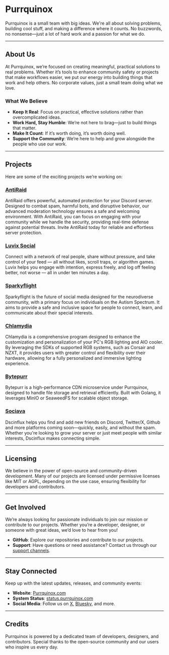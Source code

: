 # Purrquinox
Purrquinox is a small team with big ideas. We're all about solving problems, building cool stuff, and making a difference where it counts. No buzzwords, no nonsense—just a lot of hard work and a passion for what we do.

---

## About Us
At Purrquinox, we’re focused on creating meaningful, practical solutions to real problems. Whether it’s tools to enhance community safety or projects that make workflows easier, we put our energy into building things that work and help others. No corporate values, just a small team doing what we love.

### What We Believe
- **Keep It Real**: Focus on practical, effective solutions rather than overcomplicated ideas.
- **Work Hard, Stay Humble**: We’re not here to brag—just to build things that matter.
- **Make It Count**: If it’s worth doing, it’s worth doing well.
- **Support the Community**: We’re here to help and grow alongside the people who use our work.

---

## Projects
Here are some of the exciting projects we’re working on:

### [AntiRaid](https://github.com/Anti-Raid)
AntiRaid offers powerful, automated protection for your Discord server. Designed to combat spam, harmful bots, and disruptive behavior, our advanced moderation technology ensures a safe and welcoming environment. With AntiRaid, you can focus on engaging with your community while we handle the security, providing real-time defense against potential threats. Invite AntiRaid today for reliable and effortless server protection.

### [Luvix Social](https://github.com/luvixsocial)
Connect with a network of real people, share without pressure, and take control of your feed — all without likes, scroll traps, or algorithm games. Luvix helps you engage with intention, express freely, and log off feeling better, not worse — all in under ten minutes a day.

### [Sparkyflight](https://github.com/Sparkyflight)
Sparkyflight is the future of social media designed for the neurodiverse community, with a primary focus on individuals on the Autism Spectrum. It aims to provide a safe and inclusive space for people to connect, learn, and communicate about their special interests.

### [Chlamydia](https://github.com/Purrquinox/Chlamydia)
Chlamydia is a comprehensive program designed to enhance the customization and personalization of your PC's RGB lighting and AIO cooler. By leveraging the SDKs of supported RGB systems, such as Corsair and NZXT, it provides users with greater control and flexibility over their hardware, allowing for a fully personalized and immersive lighting experience.

### [Bytepurr](https://github.com/Purrquinox/Bytepurr)
Bytepurr is a high-performance CDN microservice under Purrquinox, designed to handle file storage and retrieval efficiently. Built with Golang, it leverages MinIO or SeaweedFS for scalable object storage.

### [Sociava](https://github.com/Sociava)
Dscinflux helps you find and add new friends on Discord, Twitter/X, Github and more platforms coming soon—quickly, easily, and without the spam. Whether you're looking to grow your server or just meet people with similar interests, Dscinflux makes connecting simple.

---

## Licensing
We believe in the power of open-source and community-driven development. Many of our projects are licensed under permissive licenses like MIT or AGPL, depending on the use case, ensuring flexibility for developers and contributors.

---

## Get Involved
We’re always looking for passionate individuals to join our mission or contribute to our projects. Whether you’re a developer, designer, or someone with great ideas, we’d love to hear from you!

- **GitHub**: Explore our repositories and contribute to our projects.
- **Support**: Have questions or need assistance? Contact us through our [support channels](https://x.com/@heypurrquinox).

---

## Stay Connected
Keep up with the latest updates, releases, and community events:

- **Website**: [Purrquinox.com](https://purrquinox.com)
- **System Status**: [status.purrquinox.com](https://status.purrquinox.com/)
- **Social Media**: Follow us on [X](https://x.com/@heypurrquinox), [Bluesky](https://bsky.app/profile/purrquinox.com), and more.

---

## Credits
Purrquinox is powered by a dedicated team of developers, designers, and contributors. Special thanks to the open-source community and our users who inspire us every day.
